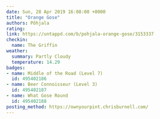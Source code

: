 ```yaml
---
date: Sun, 28 Apr 2019 16:08:00 +0000
title: "Orange Gose"
authors: Põhjala
rating: 
link: https://untappd.com/b/pohjala-orange-gose/3153337
checkin:
  name: The Griffin
weather:
  summary: Partly Cloudy
  temperature: 14.29
badges:
- name: Middle of the Road (Level 7)
  id: 495402186
- name: Beer Connoisseur (Level 3)
  id: 495402187
- name: What Gose Round
  id: 495402188
posting_method: https://ownyourpint.chrisburnell.com/
---
```

